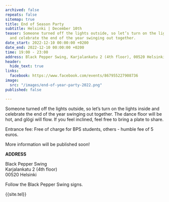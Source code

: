 ```yaml
---
archived: false
repeats: false
sitemap: true
title: End of Season Party
subtitle: Helsinki | December 10th
teaser: Someone turned off the lights outside, so let’s turn on the lights inside
  and celebrate the end of the year swinging out together.
date_start: 2022-12-10 00:00:00 +0200
date_end: 2022-12-10 00:00:00 +0200
time: 19:00 - 23:00
address: Black Pepper Swing, Karjalankatu 2 (4th floor), 00520 Helsinki, Finland
header:
  hide_text: true
links:
  facebook: https://www.facebook.com/events/867955227908736
image:
  src: "/images/end-of-year-party-2022.png"
published: false

---
```

Someone turned off the lights outside, so let’s turn on the lights inside and celebrate the end of the year swinging out together. The dance floor will be hot, and glögi will flow. If you feel inclined, feel free to bring a plate to share.

Entrance fee: Free of charge for BPS students, others - humble fee of 5 euros.

More information will be published soon!

**ADDRESS**

Black Pepper Swing  
Karjalankatu 2 (4th floor)  
00520 Helsinki

Follow the Black Pepper Swing signs.

{{site.tel}}